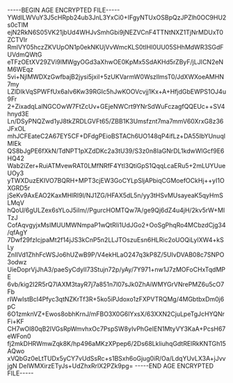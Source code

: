 -----BEGIN AGE ENCRYPTED FILE-----
YWdlLWVuY3J5cHRpb24ub3JnL3YxCi0+IFgyNTUxOSBpQzJPZlh0OC9HU2s0cTlM
ejN2RkN6S05VK21jbUd4WHJvSmhGbi9jNEZVCnF4TTNtNXZ1TjNrMDUxT0ZCTVIr
RmlVY05hczZKVUpON1p0ekNKUjVvWmcKLS0tIHl0UU05SHhMdWR3SGdFUVdmQWtG
eTFzOEtXV29ZVi9lMWgyOGd3aXhwOE0KpMx5SdAKHd5rZByF/jLJICN2eNM6WEqz
5vi+NjlMWDXzGwfbajB2jysi5jxiI+5zUKVarmW0WszllmsT0/JdXWXoeAMHN7my
LZlDIkVqSPWFfUx6aIv6Kw39RGIc5hJwKOOVcvjj1Kx+A+HfjdGbEWPS1OJ4u9Fr
2+ZixadqLalNGCOwW7FtZcUv+GEjeNWCrt9YNrSdWuFczagfQQEUc++SV4hnyd3E
Ln/DSyPNQZwd1yJ8tkZRDLGVFt65/ZBB1K3Umsfznt7ma7mmV60XrxG8z36JFxOL
mhJCFEateC2A67EY5CF+DFdgPEioBSTACh6UO148qP4ifLz+DA55IbYUnuqlMlEk
QS8bJgPE6fXkN/TdNPT1pXZdDKc2a3tU39/S3z0n8IaGNrDL1kdwWlGcf9E6HQ42
Wab2iZer+RuiATMvewRAT0LMfNRfF4YtI3QtiGpS1QqqLcaERu5+2mLUYUueUOy3
yTWXDuzEKIVO7BQRH+MPT3cjEW3GoCYLpSljAPbiqCGMoefOCkHj++yI1OXGRD5r
jSeKv9AxEAO2KaxMHlRI9l/NJ1ZG/HFAX5dL5n/yy3tHSvMUsayeaK5qyHmSLMqV
hQoU/6gULZex6sYLoJ5iIm//PgurcHOMTQw7A/ge9Qj6dZ4u4jH/2kv5rW+MlTzJ
CofAqvgyjxMsIMUUMWNmpaP1wQtRIi1UdJGo2+OoSgPhqRo4MCbzdCjg34/qfAgY
7Dwf29fzIcjpaMt2f14jJS3kCnP5n2LLJTOszuEsn6HLRic2oUOQiLylXW4+kSLy
ZnIIVd1ZhhFcWSJo6hUZwB9P/V4ekHLaO247q3kP8Z/5UIvDVAB08c7SNPO3odwz
UieDoprVjJhA3/paeSyCdylI73Stujn72p/yAy/7Y971+nw1J7zMOFoCHxTqdMPE
6vb/kig2I2R5rQ7lAXM3tayR7j7a851n7l07sJk0ZhAiWMYGrVNrePMZ6u5cO7Fb
rIWwIstBcI4Pfyc3qtNZKrTf3R+5ko5iPJdoxo1zFXPVTRQMg/4MGbtbxDm0j6pC
6O1zmknVZ+Ewos8obhKrnJ/mFBO3X0G6lYxsX/63XXN2CjuLpeTgJcHYQNrFi+KF
CH7wOl80qB2IVGsRpWmvhxOc7PspSW8yIvPhGeIEN1MtyVY3KaA+PcsH67eWFon0
fj2mkDHRWmwZqk8K/hp496aMKzXPpep6/2Ds68LkliuhqGdtRElRkKNTGh15AQwo
xVQbGz0eLtTUDx5yCY7vUdSsRc+s1BSxh6oGjug0iR/Oa/LdqYUvLX3A+jJvvjgN
DeIWMXirzETyJs+UdZhxRrlX2PZk9pg=
-----END AGE ENCRYPTED FILE-----

